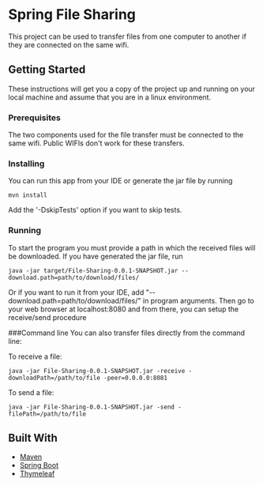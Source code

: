 # Spring File Sharing

This project can be used to transfer files from one computer to another if they are connected on the same wifi.


## Getting Started

These instructions will get you a copy of the project up and running on your local machine and assume that you are in a linux environment.


### Prerequisites

The two components used for the file transfer must be connected to the same wifi. Public WIFIs don't work for these transfers.


### Installing
You can run this app from your IDE or generate the jar file by running
```
mvn install
```
Add the '-DskipTests' option if you want to skip tests.

### Running
To start the program you must provide a path in which the received files will be downloaded. If you have generated the jar file, run
```
java -jar target/File-Sharing-0.0.1-SNAPSHOT.jar --download.path=path/to/download/files/
```
Or if you want to run it from your IDE, add "--download.path=path/to/download/files/" in program arguments. Then go to your web browser at localhost:8080 and from there, you can setup the receive/send procedure

###Command line
You can also transfer files directly from the command line:

To receive a file:
```
java -jar File-Sharing-0.0.1-SNAPSHOT.jar -receive -downloadPath=/path/to/file -peer=0.0.0.0:8081
```
To send a file:
```
java -jar File-Sharing-0.0.1-SNAPSHOT.jar -send -filePath=/path/to/file
```
## Built With

* [Maven](https://maven.apache.org/)
* [Spring Boot](https://projects.spring.io/spring-boot/)
* [Thymeleaf](https://www.thymeleaf.org/)
